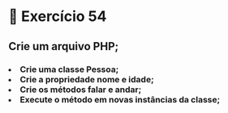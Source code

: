 # :dart: Exercício 54
## Crie um arquivo PHP;
### <li> Crie uma classe Pessoa; <br> <li> Crie a propriedade nome e idade; <br> <li> Crie os métodos falar e andar; <br><li> Execute o método em novas instâncias da classe;